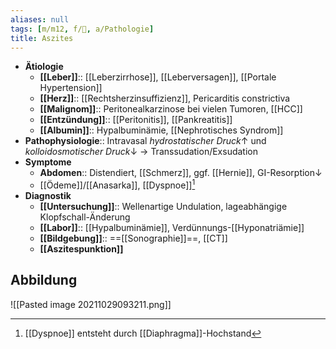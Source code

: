 ```yaml
---
aliases: null
tags: [m/m12, f/💩, a/Pathologie]
title: Aszites
---
```

- **Ätiologie**
	- **[[Leber]]**:: [[Leberzirrhose]], [[Leberversagen]], [[Portale Hypertension]]
	- **[[Herz]]**:: [[Rechtsherzinsuffizienz]], Pericarditis constrictiva
	- **[[Malignom]]**:: Peritonealkarzinose bei vielen Tumoren, [[HCC]]
	- **[[Entzündung]]**:: [[Peritonitis]], [[Pankreatitis]]
	- **[[Albumin]]**:: Hypalbuminämie, [[Nephrotisches Syndrom]]
- **Pathophysiologie**:: Intravasal *hydrostatischer Druck*↑ und *kolloidosmotischer Druck*↓ → Transsudation/Exsudation
- **Symptome**
	- **Abdomen**:: Distendiert, [[Schmerz]], ggf. [[Hernie]], GI-Resorption↓ 
	- [[Ödeme]]/[[Anasarka]], [[Dyspnoe]][^1]
- **Diagnostik**
	- **[[Untersuchung]]**:: Wellenartige Undulation, lageabhängige Klopfschall-Änderung
	- **[[Labor]]**:: [[Hypalbuminämie]], Verdünnungs-[[Hyponatriämie]]
	- **[[Bildgebung]]**:: ==[[Sonographie]]==, [[CT]]
	- **[[Aszitespunktion]]**

## Abbildung
![[Pasted image 20211029093211.png]]

[^1]: [[Dyspnoe]] entsteht durch [[Diaphragma]]-Hochstand